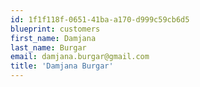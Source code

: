 ```yaml
---
id: 1f1f118f-0651-41ba-a170-d999c59cb6d5
blueprint: customers
first_name: Damjana
last_name: Burgar
email: damjana.burgar@gmail.com
title: 'Damjana Burgar'
---
```

